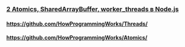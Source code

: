 ### [2 Atomics, SharedArrayBuffer, worker_threads в Node.js](https://www.youtube.com/watch?v=zLm8pnbxSII)

#### https://github.com/HowProgrammingWorks/Threads/

#### https://github.com/HowProgrammingWorks/Atomics/

